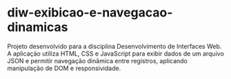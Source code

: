 # diw-exibicao-e-navegacao-dinamicas
Projeto desenvolvido para a disciplina Desenvolvimento de Interfaces Web. A aplicação utiliza HTML, CSS e JavaScript para exibir dados de um arquivo JSON e permitir navegação dinâmica entre registros, aplicando manipulação de DOM e responsividade.
